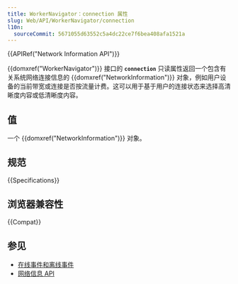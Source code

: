 ```yaml
---
title: WorkerNavigator：connection 属性
slug: Web/API/WorkerNavigator/connection
l10n:
  sourceCommit: 5671055d63552c5a4dc22ce7f6bea408afa1521a
---
```


{{APIRef("Network Information API")}}

{{domxref("WorkerNavigator")}} 接口的 **`connection`** 只读属性返回一个包含有关系统网络连接信息的 {{domxref("NetworkInformation")}} 对象，例如用户设备的当前带宽或连接是否按流量计费。这可以用于基于用户的连接状态来选择高清晰度内容或低清晰度内容。

## 值

一个 {{domxref("NetworkInformation")}} 对象。

## 规范

{{Specifications}}

## 浏览器兼容性

{{Compat}}

## 参见

- [在线事件和离线事件](/zh-CN/docs/Web/API/Navigator/onLine)
- [网络信息 API](/zh-CN/docs/Web/API/Network_Information_API)
